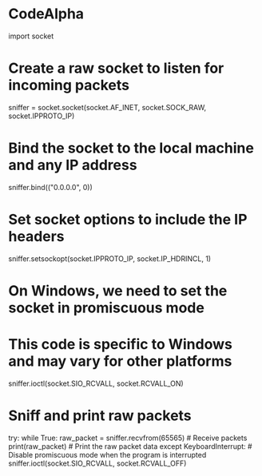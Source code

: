 # CodeAlpha
import socket

# Create a raw socket to listen for incoming packets
sniffer = socket.socket(socket.AF_INET, socket.SOCK_RAW, socket.IPPROTO_IP)

# Bind the socket to the local machine and any IP address
sniffer.bind(("0.0.0.0", 0))

# Set socket options to include the IP headers
sniffer.setsockopt(socket.IPPROTO_IP, socket.IP_HDRINCL, 1)

# On Windows, we need to set the socket in promiscuous mode
# This code is specific to Windows and may vary for other platforms
sniffer.ioctl(socket.SIO_RCVALL, socket.RCVALL_ON)

# Sniff and print raw packets
try:
    while True:
        raw_packet = sniffer.recvfrom(65565)  # Receive packets
        print(raw_packet)  # Print the raw packet data
except KeyboardInterrupt:
    # Disable promiscuous mode when the program is interrupted
    sniffer.ioctl(socket.SIO_RCVALL, socket.RCVALL_OFF)
